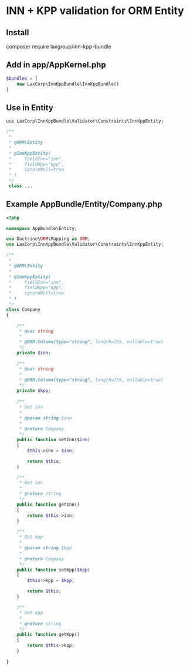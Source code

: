 INN + KPP validation for ORM Entity
=======================================================

Install 
-------
composer require laxgroup/inn-kpp-bundle

Add in app/AppKernel.php
------------------------
```php
$bundles = [
    new LaxCorp\InnKppBundle\InnKppBundle()
]
```

Use in Entity
-------------
```
use LaxCorp\InnKppBundle\Validator\Constraints\InnKppEntity;
```

```php
/**
 *
 * @ORM\Entity
 *
 * @InnKppEntity(
 *     fieldInn="inn",
 *     fieldKpp="kpp",
 *     ignoreNull=true
 * )
 */
 class ...
```

Example AppBundle/Entity/Company.php
---------------------------------
```php
<?php

namespace AppBundle\Entity;

use Doctrine\ORM\Mapping as ORM;
use LaxCorp\InnKppBundle\Validator\Constraints\InnKppEntity;

/**
 *
 * @ORM\Entity
 *
 * @InnKppEntity(
 *     fieldInn="inn",
 *     fieldKpp="kpp",
 *     ignoreNull=true
 * )
 */
class Company
{

    /**
     * @var string
     *
     * @ORM\Column(type="string", length=255, nullable=true)
     */
    private $inn;

    /**
     * @var string
     *
     * @ORM\Column(type="string", length=255, nullable=true)
     */
    private $kpp;
    
    /**
     * Set inn
     *
     * @param string $inn
     *
     * @return Company
     */
    public function setInn($inn)
    {
        $this->inn = $inn;

        return $this;
    }

    /**
     * Get inn
     *
     * @return string
     */
    public function getInn()
    {
        return $this->inn;
    }

    /**
     * Set kpp
     *
     * @param string $kpp
     *
     * @return Company
     */
    public function setKpp($kpp)
    {
        $this->kpp = $kpp;

        return $this;
    }

    /**
     * Get kpp
     *
     * @return string
     */
    public function getKpp()
    {
        return $this->kpp;
    }
    
}
````
